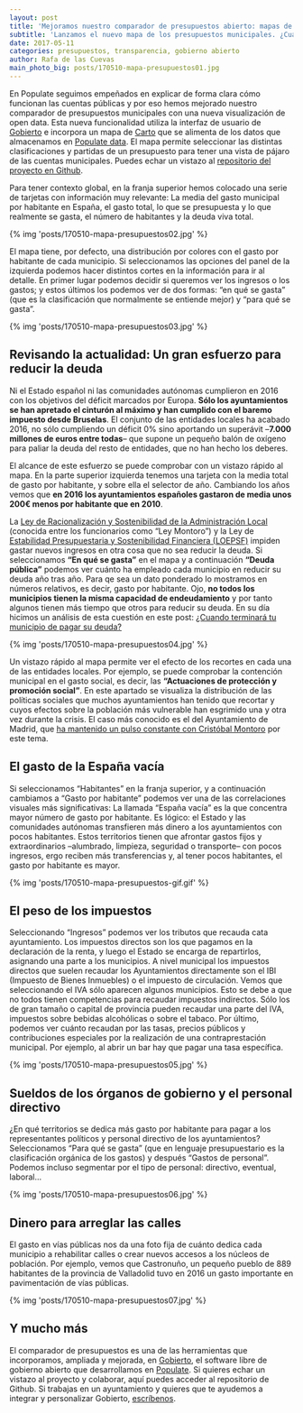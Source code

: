 ```yaml
---
layout: post
title: 'Mejoramos nuestro comparador de presupuestos abierto: mapas de las cuentas municipales'
subtitle: 'Lanzamos el nuevo mapa de los presupuestos municipales. ¿Cuánto ingresan los ayuntamientos por impuestos? ¿Cuánto dinero se destina al pago de la deuda? ¿Cuánto gastan en políticas sociales?'
date: 2017-05-11
categories: presupuestos, transparencia, gobierno abierto
author: Rafa de las Cuevas
main_photo_big: posts/170510-mapa-presupuestos01.jpg
---
```


En Populate seguimos empeñados en explicar de forma clara cómo funcionan las cuentas públicas y por eso hemos mejorado nuestro comparador de presupuestos municipales con una nueva visualización de open data. Esta nueva funcionalidad utiliza la interfaz de usuario de [Gobierto](www.gobierto.es) e incorpora un mapa de [Carto](https://carto.com/) que se alimenta de los datos que almacenamos en [Populate data](http://populate.tools/). El mapa permite seleccionar las distintas clasificaciones y partidas de un presupuesto para tener una vista de pájaro de las cuentas municipales. Puedes echar un vistazo al [repositorio del proyecto en Github](https://github.com/PopulateTools/gobierto-comparador-presupuestos).

Para tener contexto global, en la franja superior hemos colocado una serie de tarjetas con información muy relevante: La media del gasto municipal por habitante en España, el gasto total, lo que se presupuesta y lo que realmente se gasta, el número de habitantes y la deuda viva total.

{% img 'posts/170510-mapa-presupuestos02.jpg' %}

El mapa tiene, por defecto, una distribución por colores con el gasto por habitante de cada municipio. Si seleccionamos las opciones del panel de la izquierda podemos hacer distintos cortes en la información para ir al detalle. En primer lugar podemos decidir si queremos ver los ingresos o los gastos; y estos últimos los podemos ver de dos formas: “en qué se gasta” (que es la clasificación que normalmente se entiende mejor) y “para qué se gasta”.

{% img 'posts/170510-mapa-presupuestos03.jpg' %}

## Revisando la actualidad: Un gran esfuerzo para reducir la deuda

Ni el Estado español ni las comunidades autónomas cumplieron en 2016 con los objetivos del déficit marcados por Europa. **Sólo los ayuntamientos se han apretado el cinturón al máximo y han cumplido con el baremo impuesto desde Bruselas**. El conjunto de las entidades locales ha acabado 2016, no sólo cumpliendo un déficit 0% sino aportando un superávit –**7.000 millones de euros entre todas**– que supone un pequeño balón de oxígeno para paliar la deuda del resto de entidades, que no han hecho los deberes. 

El alcance de este esfuerzo se puede comprobar con un vistazo rápido al mapa. En la parte superior izquierda tenemos una tarjeta con la media total de gasto por habitante, y sobre ella el selector de año. Cambiando los años vemos que **en 2016 los ayuntamientos españoles gastaron de media unos 200€ menos por habitante que en 2010**.

La [Ley de Racionalización y Sostenibilidad de la Administración Local](https://www.boe.es/diario_boe/txt.php?id=BOE-A-2013-13756) (conocida entre los funcionarios como “Ley Montoro”) y la Ley de [Estabilidad Presupuestaria y Sostenibilidad Financiera (LOEPSF)](http://www.minhafp.gob.es/es-ES/CDI/Paginas/EstabilidadPresupuestaria/LeyEstabilidadPresupuestaria.aspx) impiden gastar nuevos ingresos en otra cosa que no sea reducir la deuda. Si seleccionamos **“En qué se gasta”** en el mapa y a continuación **“Deuda pública”** podemos ver cuánto ha empleado cada municipio en reducir su deuda año tras año. Para qe sea un dato ponderado lo mostramos en números relativos, es decir, gasto por habitante. Ojo, **no todos los municipios tienen la misma capacidad de endeudamiento** y por tanto algunos tienen más tiempo que otros para reducir su deuda. En su día hicimos un análisis de esta cuestión en este post: [¿Cuando terminará tu municipio de pagar su deuda?](http://gobierto.es/blog/20160901-entendiendo-deuda-municipal.html)

{% img 'posts/170510-mapa-presupuestos04.jpg' %}

Un vistazo rápido al mapa permite ver el efecto de los recortes en cada una de las entidades locales. Por ejemplo, se puede comprobar la contención municipal en el gasto social, es decir, las **“Actuaciones de protección y promoción social”**. En este apartado se visualiza la distribución de las políticas sociales que muchos ayuntamientos han tenido que recortar y cuyos efectos sobre la población más vulnerable han esgrimido una y otra vez durante la crisis. El caso más conocido es el del Ayuntamiento de Madrid, que [ha mantenido un pulso constante con Cristóbal Montoro](http://www.elconfidencial.com/espana/madrid/2016-11-06/cartas-hacienda-montoro-carmena-madrid-17-millones-desvio-gasto_1285628/) por este tema.

## El gasto de la España vacía

Si seleccionamos “Habitantes” en la franja superior, y a continuación cambiamos a “Gasto por habitante” podemos ver una de las correlaciones visuales más significativas: La llamada “España vacía” es la que concentra mayor número de gasto por habitante. Es lógico: el Estado y las comunidades autónomas transfieren más dinero a los ayuntamientos con pocos habitantes. Estos territorios tienen que afrontar gastos fijos y extraordinarios –alumbrado, limpieza, seguridad o transporte– con pocos ingresos, ergo reciben más transferencias y, al tener pocos habitantes, el gasto por habitante es mayor.

{% img 'posts/170510-mapa-presupuestos-gif.gif' %}

## El peso de los impuestos

Seleccionando “Ingresos” podemos ver los tributos que recauda cata ayuntamiento. Los impuestos directos son los que pagamos en la declaración de la renta, y luego el Estado se encarga de repartirlos, asignando una parte a los municipios. A nivel municipal los impuestos directos que suelen recaudar los Ayuntamientos directamente son el IBI (Impuesto de Bienes Inmuebles) o el impuesto de circulación.
Vemos que seleccionando el IVA sólo aparecen algunos municipios. Esto se debe a que no todos tienen competencias para recaudar impuestos indirectos. Sólo los de gran tamaño o capital de provincia pueden recaudar una parte del IVA, impuestos sobre bebidas alcohólicas o sobre el tabaco. Por último, podemos ver cuánto recaudan por las tasas, precios públicos y contribuciones especiales por la realización de una contraprestación municipal. Por ejemplo, al abrir un bar hay que pagar una tasa específica.

{% img 'posts/170510-mapa-presupuestos05.jpg' %}

## Sueldos de los órganos de gobierno y el personal directivo

¿En qué territorios se dedica más gasto por habitante para pagar a los representantes políticos y personal directivo de los ayuntamientos? Seleccionamos “Para qué se gasta” (que en lenguaje presupuestario es la clasificación orgánica de los gastos) y después “Gastos de personal”. Podemos incluso segmentar por el tipo de personal: directivo, eventual, laboral...

{% img 'posts/170510-mapa-presupuestos06.jpg' %}

## Dinero para arreglar las calles

El gasto en vías públicas nos da una foto fija de cuánto dedica cada municipio a rehabilitar calles o crear nuevos accesos a los núcleos de población. Por ejemplo, vemos que Castronuño, un pequeño pueblo de 889 habitantes de la provincia de Valladolid tuvo en 2016 un gasto importante en pavimentación de vías públicas.

{% img 'posts/170510-mapa-presupuestos07.jpg' %}

## Y mucho más

El comparador de presupuestos es una de las herramientas que incorporamos, ampliada y mejorada, en [Gobierto](www.gobierto.es), el software libre de gobierno abierto que desarrollamos en [Populate](http://populate.tools/). Si quieres echar un vistazo al proyecto y colaborar, aquí puedes acceder al repositorio de Github. Si trabajas en un ayuntamiento y quieres que te ayudemos a integrar y personalizar Gobierto, [escríbenos](http://gobierto.es/acerca-de/#contacto).
